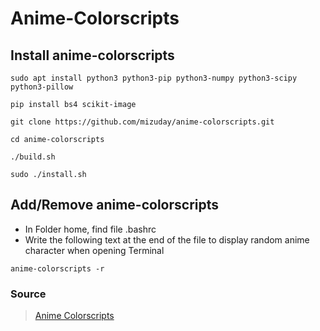 # Anime-Colorscripts

## Install anime-colorscripts
```
sudo apt install python3 python3-pip python3-numpy python3-scipy python3-pillow
```
```
pip install bs4 scikit-image
```
```
git clone https://github.com/mizuday/anime-colorscripts.git
```
```
cd anime-colorscripts
```
```
./build.sh
```
```
sudo ./install.sh
```

## Add/Remove anime-colorscripts
- In Folder home, find file .bashrc
- Write the following text at the end of the file to display random anime character when opening Terminal
```
anime-colorscripts -r
```

### Source
> [Anime Colorscripts](https://github.com/juanlouisr/anime-colorscripts)
